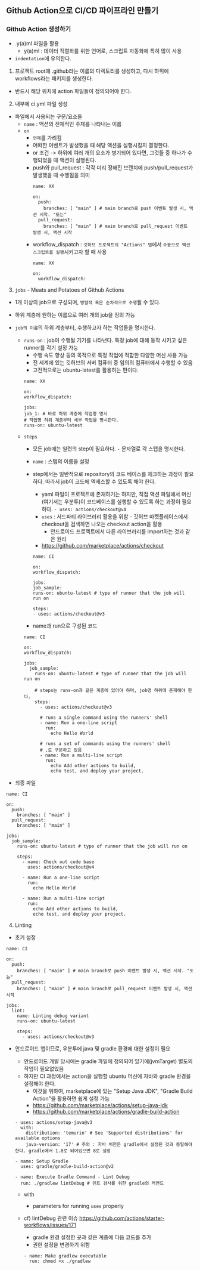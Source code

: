 ## Github Action으로 CI/CD 파이프라인 만들기

### Github Action 생성하기
* .y(a)ml 파일을 활용
  * y(a)ml : 데이터 직렬화를 위한 언어로, 스크립트 자동화에 특히 많이 사용
* `indentation`에 유의한다.

1. 프로젝트 root에 .github라는 이름의 디렉토리를 생성하고, 다시 하위에 workflows라는 패키지를 생성한다.
* 반드시 해당 위치에 action 파일들이 정의되어야 한다.

2. 내부에 ci.yml 파일 생성
* 파일에서 사용되는 구문/요소들
  * `name` : 액션의 전체적인 주제를 나타내는 이름
  * `on`
    * `언제`를 가리킴
    * 어떠한 이벤트가 발생했을 때 해당 액션을 실행시킬지 결정한다.
    * or 조건 -> 하위에 여러 개의 요소가 병기되어 있다면, 그것들 중 하나가 수행되었을 때 액션이 실행된다.
    * push와 pull_request : 각각 미리 정해진 브랜치에 push/pull_request가 발생했을 때 수행됨을 의미
      ```
      name: XX
      
      on:
        push:
          branches: [ "main" ] # main branch로 push 이벤트 발생 시, 액션 시작. "또는"
        pull_request:
          branches: [ "main" ] # main branch로 pull_request 이벤트 발생 시, 액션 시작
      ```
    * workflow_dispatch : `깃허브 프로젝트의 "Actions" 탭`에서 `수동으로 액션 스크립트를 실행`시키고자 할 때 사용
      ```
      name: XX
      
      on:
        workflow_dispatch:
      ```
      
3. `jobs` - Meats and Potatoes of Github Actions
* 1개 이상의 job으로 구성되며, `병렬적 혹은 순차적으로 수행`될 수 있다.
* 하위 계층에 원하는 이름으로 여러 개의 job을 정의 가능
* `job의 이름`의 하위 계층부터, 수행하고자 하는 작업들을 명시한다.
  * `runs-on` : job이 수행될 기기를 나타낸다. 특정 job에 대해 동작 시키고 싶은 runner를 각기 설정 가능
    * 수행 속도 향상 등의 목적으로 특정 작업에 적합한 다양한 머신 사용 가능
    * 전 세계에 있는 깃허브의 서버 컴퓨터 중 임의의 컴퓨터에서 수행할 수 있음
    * 고전적으로는 ubuntu-latest를 활용하는 편이다.
    ```
    name: XX
    
    on:
    workflow_dispatch:
    
    jobs:
    job_1: # 바로 하위 계층에 작업명 명시
    # 작업명 하위 계층부터 세부 작업을 명시한다.
    runs-on: ubuntu-latest
    ```
  * `steps`
    * 모든 job에는 일련의 step이 필요하다. `-` 문자열로 각 스텝을 명시한다.
    * `name` : 스텝의 이름을 설정
    * step에서는 일반적으로 repository의 코드 베이스를 체크하는 과정이 필요하다. 따라서 job이 코드에 엑세스할 수 있도록 해야 한다.
      * yaml 파일이 프로젝트에 존재하기는 하지만, 직접 액션 파일에서 머신(여기서는 우분투)이 코드베이스를 실행할 수 있도록 하는 과정이 필요하다.
        `- uses: actions/checkout@v4`
      * `uses` : 서드파티 라이브러리 활용을 위함 - 깃허브 마켓플레이스에서 checkout을 검색하면 나오는 checkout action을 활용
        * 안드로이드 프로젝트에서 다른 라이브러리를 import하는 것과 같은 원리
      * https://github.com/marketplace/actions/checkout
      ```
      name: CI

      on:
      workflow_dispatch:
      
      jobs:
      job_sample:
      runs-on: ubuntu-latest # type of runner that the job will run on
      
      steps:
      - uses: actions/checkout@v3
      ```
      
    * name과 run으로 구성된 코드
    ``` 
    name: CI

    on:
    workflow_dispatch:
    
    jobs:
      job_sample:
        runs-on: ubuntu-latest # type of runner that the job will run on
        
        # steps는 runs-on과 같은 계층에 있어야 하며, job명 하위에 존재해야 한다.
        steps: 
          - uses: actions/checkout@v3
      
          # runs a single command using the runners' shell
          - name: Run a one-line script
            run:
              echo Hello World
      
          # runs a set of commands using the runners' shell
          # ,로 구분하고 있음
          - name: Run a multi-line script
            run:
              echo Add other actions to build,
              echo test, and deploy your project.
    ```
    
* 최종 파일
```
name: CI

on:
  push:
    branches: [ "main" ]
  pull_request:
    branches: [ "main" ]

jobs:
  job_sample:
    runs-on: ubuntu-latest # type of runner that the job will run on

    steps:
      - name: Check out code base
        uses: actions/checkout@v4

      - name: Run a one-line script
        run:
          echo Hello World

      - name: Run a multi-line script
        run:
          echo Add other actions to build,
          echo test, and deploy your project.
```


4. Linting

* 초기 설정
```
name: CI

on:
  push:
    branches: [ "main" ] # main branch로 push 이벤트 발생 시, 액션 시작. "또는"
  pull_request:
    branches: [ "main" ] # main branch로 pull_request 이벤트 발생 시, 액션 시작

jobs:  
  lint:
    name: Linting debug variant
    runs-on: ubuntu-latest
    
    steps:
      - uses: actions/checkout@v3
```

* 안드로이드 앱이므로, 우분투에 java 및 gradle 환경에 대한 설정이 필요
  * 안드로이드 개발 당시에는 gradle 파일에 정의되어 있기에(jvmTarget) 별도의 작업이 필요없었음
  * 하지만 CI 과정에서는 action을 실행할 ubuntu 머신에 자바와 gradle 환경을 설정해야 한다.
    * 이것을 위하여, marketplace에 있는 "Setup Java JDK", "Gradle Build Action"을 활용하면 쉽게 설정 가능
    * https://github.com/marketplace/actions/setup-java-jdk
    * https://github.com/marketplace/actions/gradle-build-action
  ```
  - uses: actions/setup-java@v3
    with:
      distribution: 'temurin' # See 'Supported distributions' for available options
      java-version: '17' # 주의 : 자바 버전은 gradle에서 설정된 것과 동일해야 한다. gradle에서 1.8로 되어있으면 8로 설정
  ```
  
  ```
  - name: Setup Gradle
    uses: gradle/gradle-build-action@v2
  
  - name: Execute Gradle Command - Lint Debug
    run: ./gradlew lintDebug # 린트 검사를 위한 gradle의 커맨드
  ```
  
  * with
    * parameters for running `uses` properly
  
  * cf) lintDebug 관련 이슈
    https://github.com/actions/starter-workflows/issues/171
    * gradle 환경 설정한 곳과 같은 계층에 다음 코드를 추가
    * 권한 설정을 변경하기 위함
    ```
    - name: Make gradlew executable
      run: chmod +x ./gradlew
    ```